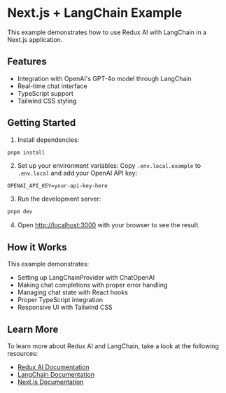 # Next.js + LangChain Example

This example demonstrates how to use Redux AI with LangChain in a Next.js application.

## Features

- Integration with OpenAI's GPT-4o model through LangChain
- Real-time chat interface
- TypeScript support
- Tailwind CSS styling

## Getting Started

1. Install dependencies:

```bash
pnpm install
```

2. Set up your environment variables:
   Copy `.env.local.example` to `.env.local` and add your OpenAI API key:

```
OPENAI_API_KEY=your-api-key-here
```

3. Run the development server:

```bash
pnpm dev
```

4. Open [http://localhost:3000](http://localhost:3000) with your browser to see the result.

## How it Works

This example demonstrates:

- Setting up LangChainProvider with ChatOpenAI
- Making chat completions with proper error handling
- Managing chat state with React hooks
- Proper TypeScript integration
- Responsive UI with Tailwind CSS

## Learn More

To learn more about Redux AI and LangChain, take a look at the following resources:

- [Redux AI Documentation](https://redux-ai.dev)
- [LangChain Documentation](https://js.langchain.com/docs)
- [Next.js Documentation](https://nextjs.org/docs)
